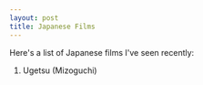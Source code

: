```yaml
---
layout: post
title: Japanese Films
---
```


Here's a list of Japanese films I've seen recently:

1. Ugetsu (Mizoguchi)


